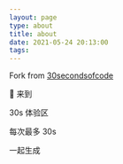 ```yaml
---
layout: page
type: about
title: about
date: 2021-05-24 20:13:00
tags:
---
```


Fork from [30secondsofcode](https://www.30secondsofcode.org/)


👏 来到 

30s 体验区

每次最多 30s

一起生成
